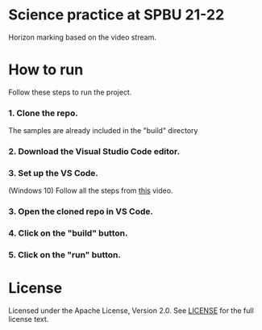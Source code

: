 # Science practice at SPBU 21-22
 Horizon marking based on the video stream.

# How to run
 Follow these steps to run the project.
 ### 1. Clone the repo.
  The samples are already included in the "build" directory
 ### 2. Download the Visual Studio Code editor.
 ### 3. Set up the VS Code.
  (Windows 10) Follow all the steps from [this](https://www.youtube.com/watch?v=m9HBM1m_EMU) video.
 ### 3. Open the cloned repo in VS Code.
 ### 4. Click on the "build" button.
 ### 5. Click on the "run" button.

# License
 Licensed under the Apache License, Version 2.0. See [LICENSE](LICENSE) for the full license text.
